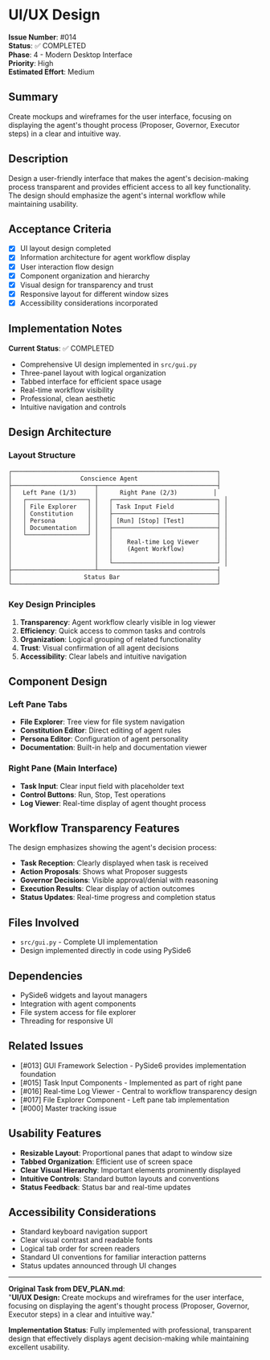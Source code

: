 # UI/UX Design

**Issue Number**: #014  
**Status**: ✅ COMPLETED  
**Phase**: 4 - Modern Desktop Interface  
**Priority**: High  
**Estimated Effort**: Medium  

## Summary

Create mockups and wireframes for the user interface, focusing on displaying the agent's thought process (Proposer, Governor, Executor steps) in a clear and intuitive way.

## Description

Design a user-friendly interface that makes the agent's decision-making process transparent and provides efficient access to all key functionality. The design should emphasize the agent's internal workflow while maintaining usability.

## Acceptance Criteria

- [x] UI layout design completed
- [x] Information architecture for agent workflow display
- [x] User interaction flow design
- [x] Component organization and hierarchy
- [x] Visual design for transparency and trust
- [x] Responsive layout for different window sizes
- [x] Accessibility considerations incorporated

## Implementation Notes

**Current Status**: ✅ COMPLETED
- Comprehensive UI design implemented in `src/gui.py`
- Three-panel layout with logical organization
- Tabbed interface for efficient space usage
- Real-time workflow visibility
- Professional, clean aesthetic
- Intuitive navigation and controls

## Design Architecture

### Layout Structure
```
┌─────────────────────────────────────────────────────────┐
│                   Conscience Agent                      │
├───────────────────────┬─────────────────────────────────┤
│   Left Pane (1/3)     │      Right Pane (2/3)          │
│   ┌─────────────────┐ │   ┌─────────────────────────────┐ │
│   │ File Explorer   │ │   │ Task Input Field            │ │
│   │ Constitution    │ │   ├─────────────────────────────┤ │
│   │ Persona         │ │   │ [Run] [Stop] [Test]         │ │
│   │ Documentation   │ │   ├─────────────────────────────┤ │
│   └─────────────────┘ │   │                             │ │
│                       │   │    Real-time Log Viewer     │ │
│                       │   │    (Agent Workflow)         │ │
│                       │   │                             │ │
│                       │   └─────────────────────────────┘ │
├───────────────────────┴─────────────────────────────────┤
│                    Status Bar                           │
└─────────────────────────────────────────────────────────┘
```

### Key Design Principles

1. **Transparency**: Agent workflow clearly visible in log viewer
2. **Efficiency**: Quick access to common tasks and controls
3. **Organization**: Logical grouping of related functionality
4. **Trust**: Visual confirmation of all agent decisions
5. **Accessibility**: Clear labels and intuitive navigation

## Component Design

### Left Pane Tabs
- **File Explorer**: Tree view for file system navigation
- **Constitution Editor**: Direct editing of agent rules
- **Persona Editor**: Configuration of agent personality
- **Documentation**: Built-in help and documentation viewer

### Right Pane (Main Interface)
- **Task Input**: Clear input field with placeholder text
- **Control Buttons**: Run, Stop, Test operations
- **Log Viewer**: Real-time display of agent thought process

## Workflow Transparency Features

The design emphasizes showing the agent's decision process:
- **Task Reception**: Clearly displayed when task is received
- **Action Proposals**: Shows what Proposer suggests
- **Governor Decisions**: Visible approval/denial with reasoning
- **Execution Results**: Clear display of action outcomes
- **Status Updates**: Real-time progress and completion status

## Files Involved

- `src/gui.py` - Complete UI implementation
- Design implemented directly in code using PySide6

## Dependencies

- PySide6 widgets and layout managers
- Integration with agent components
- File system access for file explorer
- Threading for responsive UI

## Related Issues

- [#013] GUI Framework Selection - PySide6 provides implementation foundation
- [#015] Task Input Components - Implemented as part of right pane
- [#016] Real-time Log Viewer - Central to workflow transparency design
- [#017] File Explorer Component - Left pane tab implementation
- [#000] Master tracking issue

## Usability Features

- **Resizable Layout**: Proportional panes that adapt to window size
- **Tabbed Organization**: Efficient use of screen space
- **Clear Visual Hierarchy**: Important elements prominently displayed
- **Intuitive Controls**: Standard button layouts and conventions
- **Status Feedback**: Status bar and real-time updates

## Accessibility Considerations

- Standard keyboard navigation support
- Clear visual contrast and readable fonts
- Logical tab order for screen readers
- Standard UI conventions for familiar interaction patterns
- Status updates announced through UI changes

---

**Original Task from DEV_PLAN.md**:  
"**UI/UX Design:** Create mockups and wireframes for the user interface, focusing on displaying the agent's thought process (Proposer, Governor, Executor steps) in a clear and intuitive way."

**Implementation Status**: Fully implemented with professional, transparent design that effectively displays agent decision-making while maintaining excellent usability.